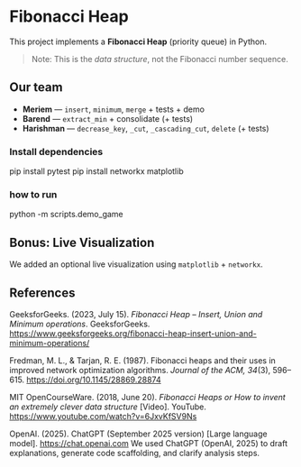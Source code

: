 # Fibonacci Heap 

This project implements a **Fibonacci Heap** (priority queue) in Python.  
> Note: This is the *data structure*, not the Fibonacci number sequence.

## Our team
- **Meriem** — `insert`, `minimum`, `merge` + tests + demo  
- **Barend** — `extract_min` + consolidate (+ tests)  
- **Harishman** — `decrease_key`, `_cut`, `_cascading_cut`, `delete` (+ tests)

### Install dependencies
pip install pytest
pip install networkx matplotlib


### how to run 
python -m scripts.demo_game
  
## Bonus: Live Visualization
We added an optional live visualization using `matplotlib` + `networkx`.

## References 

GeeksforGeeks. (2023, July 15). *Fibonacci Heap – Insert, Union and Minimum operations*. GeeksforGeeks. https://www.geeksforgeeks.org/fibonacci-heap-insert-union-and-minimum-operations/

Fredman, M. L., & Tarjan, R. E. (1987). Fibonacci heaps and their uses in improved network optimization algorithms. *Journal of the ACM, 34*(3), 596–615. https://doi.org/10.1145/28869.28874

MIT OpenCourseWare. (2018, June 20). *Fibonacci Heaps or How to invent an extremely clever data structure* [Video]. YouTube. https://www.youtube.com/watch?v=6JxvKfSV9Ns

OpenAI. (2025). ChatGPT (September 2025 version) [Large language model]. https://chat.openai.com
We used ChatGPT (OpenAI, 2025) to draft explanations, generate code scaffolding, and clarify analysis steps.
